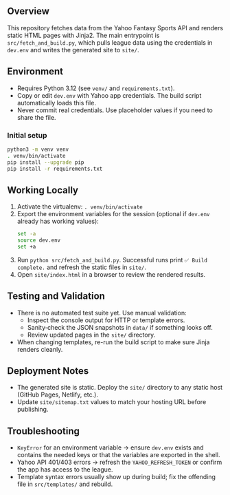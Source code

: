 ## Overview

This repository fetches data from the Yahoo Fantasy Sports API and renders static HTML pages with Jinja2. The main entrypoint is `src/fetch_and_build.py`, which pulls league data using the credentials in `dev.env` and writes the generated site to `site/`.

## Environment

- Requires Python 3.12 (see `venv/` and `requirements.txt`).
- Copy or edit `dev.env` with Yahoo app credentials. The build script automatically loads this file.
- Never commit real credentials. Use placeholder values if you need to share the file.

### Initial setup

```bash
python3 -m venv venv
. venv/bin/activate
pip install --upgrade pip
pip install -r requirements.txt
```

## Working Locally

1. Activate the virtualenv: `. venv/bin/activate`
2. Export the environment variables for the session (optional if `dev.env` already has working values):
   ```bash
   set -a
   source dev.env
   set +a
   ```
3. Run `python src/fetch_and_build.py`. Successful runs print `✅ Build complete.` and refresh the static files in `site/`.
4. Open `site/index.html` in a browser to review the rendered results.

## Testing and Validation

- There is no automated test suite yet. Use manual validation:
  - Inspect the console output for HTTP or template errors.
  - Sanity‑check the JSON snapshots in `data/` if something looks off.
  - Review updated pages in the `site/` directory.
- When changing templates, re-run the build script to make sure Jinja renders cleanly.

## Deployment Notes

- The generated site is static. Deploy the `site/` directory to any static host (GitHub Pages, Netlify, etc.).
- Update `site/sitemap.txt` values to match your hosting URL before publishing.

## Troubleshooting

- `KeyError` for an environment variable → ensure `dev.env` exists and contains the needed keys or that the variables are exported in the shell.
- Yahoo API 401/403 errors → refresh the `YAHOO_REFRESH_TOKEN` or confirm the app has access to the league.
- Template syntax errors usually show up during build; fix the offending file in `src/templates/` and rebuild.
